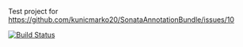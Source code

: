 Test project for https://github.com/kunicmarko20/SonataAnnotationBundle/issues/10

[![Build Status](https://travis-ci.org/kunicmarko20/annotation-test-issue-10.svg?branch=master)](https://travis-ci.org/kunicmarko20/annotation-test-issue-10)
